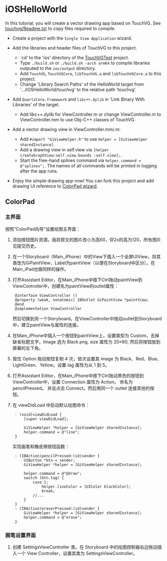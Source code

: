 # iOSHelloWorld

In this tutorial, you will create a vector drawing app based on TouchVG. See [touchvg/Readme.txt](touchvg/Readme.txt) to copy files required to compile.

- Create a project with the `Single View Application` wizard.

- Add the libraries and header files of TouchVG to this project.

   - `cd' to the 'ios' directory of the [TouchVGTest](https://github.com/touchvg/TouchVGTest) project.
   - Type `./build.sh` or `./build.sh -arch arm64` to compile libraries outputed to the `ios/output` directory.
   - Add `TouchVG`, `TouchVGCore`, `libTouchVG.a` and `libTouchVGCore.a` to this project.
   - Change 'Library Search Paths' of the HelloWorld target from '.../iOSHelloWorld/touchvg' to the relative path 'touchvg'.

- Add `QuartzCore.framework` and `libc++.dylib` in 'Link Binary With Libraries' of the target.

   - Add libc++.dylib for ViewController.m or change ViewController.m to ViewController.mm to use Obj-C++ classes of TouchVG.

- Add a vector drawing view in ViewController.mm/.m:

   - Add `#import "GiViewHelper.h"` to use `helper = [GiViewHelper sharedInstance]`.
   - Add a drawing view in self.view via `[helper createGraphView:self.view.bounds :self.view];`.
   - Start the free-hand splines command via `helper.command = @"splines";`. The names of all commands will be printed in logging after the app runs.

- Enjoy the simple drawing app now! You can fork this project and add drawing UI  reference to [ColorPad wizard](http://www.raywenderlich.com/18840/how-to-make-a-simple-drawing-app-with-uikit).

## ColorPad

### 主界面

按照“ColorPad向导”设置绘图主界面：

1. 添加按钮图片资源。我将原文的图片改小为高60，@2x的高为120，所有图片见提交历史。

2. 在一个Storyboard（Main_iPhone）中的View下插入一个全屏UIView，将其类改为GiPaintView，Label为paintView（以便在Storyboard中区分）。在Main_iPad也做同样的操作。

3. 打开Assistant Editor，在Main_iPhone中按下Ctrl拖动paintView到ViewController中，创建名为paintView的outlet属性：  

		@interface ViewController ()
		@property (weak, nonatomic) IBOutlet GiPaintView *paintView;
		@end
		@implementation ViewController

   然后切换到另一个Storyboard，在ViewController中拖动outlet到Storyboard中，建立paintView与属性的连接。

4. 在Main_iPhone中插入一个按钮到paintView上，设置类型为 Custom，去掉缺省标题文字，Image 选为 Black.png, size 属性为 20×60, 然后将按钮放到屏幕的左下角。

5. 按住 Option 拖动按钮复制 4 次，依次设置其 image 为 Black、Red、Blue、LightGreen、Yellow。设置 tag 属性为从 1 到 5。

6. 打开Assistant Editor，在Main_iPhone中按下Ctrl拖动黑色的按钮到ViewController中，设置 Connection 属性为 Action， 命名为 pencilPressed， 并且点击 Connect。然后用同一个 outlet 连接其他的按钮。

7. 在 viewDidLoad 中启动默认绘图命令：

		- (void)viewDidLoad {
    		[super viewDidLoad];
    
    		GiViewHelper *helper = [GiViewHelper sharedInstance];
    		helper.command = @"line";
		}

   实现画笔和橡皮擦按钮函数：

		- (IBAction)pencilPressed:(id)sender {
		    UIButton *btn = sender;
		    GiViewHelper *helper = [GiViewHelper sharedInstance];
		    
		    helper.command = @"@draw";
		    switch (btn.tag) {
		        case 1:
		            helper.lineColor = [UIColor blackColor];
		            break;
		        //...
		    }
		}
		- (IBAction)eraserPressed:(id)sender {
    		GiViewHelper *helper = [GiViewHelper sharedInstance];
    		helper.command = @"erase";
		}

### 画笔设置界面

1. 创建 SettingsViewController 类。在 Storyboard 中的绘图控制器右边拖动插入一个 View Controller，设置其类为 SettingsViewController。
